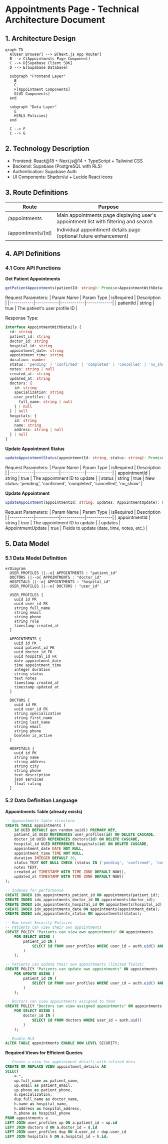 # Appointments Page - Technical Architecture Document

## 1. Architecture Design

```mermaid
graph TD
  A[User Browser] --> B[Next.js App Router]
  B --> C[Appointments Page Component]
  C --> D[Supabase Client SDK]
  D --> E[Supabase Database]
  
  subgraph "Frontend Layer"
    B
    C
    F[Appointment Components]
    G[UI Components]
  end
  
  subgraph "Data Layer"
    E
    H[RLS Policies]
  end
  
  C --> F
  C --> G
```

## 2. Technology Description

- Frontend: React@18 + Next.js@14 + TypeScript + Tailwind CSS
- Backend: Supabase (PostgreSQL with RLS)
- Authentication: Supabase Auth
- UI Components: Shadcn/ui + Lucide React icons

## 3. Route Definitions

| Route | Purpose |
|-------|---------|
| /appointments | Main appointments page displaying user's appointment list with filtering and search |
| /appointments/[id] | Individual appointment details page (optional future enhancement) |

## 4. API Definitions

### 4.1 Core API Functions

**Get Patient Appointments**
```typescript
getPatientAppointments(patientId: string): Promise<AppointmentWithDetails[]>
```

Request Parameters:
| Param Name | Param Type | isRequired | Description |
|------------|------------|------------|-------------|
| patientId | string | true | The patient's user profile ID |

Response Type:
```typescript
interface AppointmentWithDetails {
  id: string
  patient_id: string
  doctor_id: string
  hospital_id: string
  appointment_date: string
  appointment_time: string
  duration: number
  status: 'pending' | 'confirmed' | 'completed' | 'cancelled' | 'no_show'
  notes: string | null
  created_at: string
  updated_at: string
  doctors: {
    id: string
    specialization: string
    user_profiles: {
      full_name: string | null
    } | null
  } | null
  hospitals: {
    id: string
    name: string
    address: string | null
  } | null
}
```

**Update Appointment Status**
```typescript
updateAppointmentStatus(appointmentId: string, status: string): Promise<Appointment>
```

Request Parameters:
| Param Name | Param Type | isRequired | Description |
|------------|------------|------------|-------------|
| appointmentId | string | true | The appointment ID to update |
| status | string | true | New status: 'pending', 'confirmed', 'completed', 'cancelled', 'no_show' |

**Update Appointment**
```typescript
updateAppointment(appointmentId: string, updates: AppointmentUpdate): Promise<Appointment>
```

Request Parameters:
| Param Name | Param Type | isRequired | Description |
|------------|------------|------------|-------------|
| appointmentId | string | true | The appointment ID to update |
| updates | AppointmentUpdate | true | Fields to update (date, time, notes, etc.) |

## 5. Data Model

### 5.1 Data Model Definition

```mermaid
erDiagram
  USER_PROFILES ||--o{ APPOINTMENTS : "patient_id"
  DOCTORS ||--o{ APPOINTMENTS : "doctor_id"
  HOSPITALS ||--o{ APPOINTMENTS : "hospital_id"
  USER_PROFILES ||--o{ DOCTORS : "user_id"

  USER_PROFILES {
    uuid id PK
    uuid user_id FK
    string full_name
    string email
    string phone
    string role
    timestamp created_at
  }
  
  APPOINTMENTS {
    uuid id PK
    uuid patient_id FK
    uuid doctor_id FK
    uuid hospital_id FK
    date appointment_date
    time appointment_time
    integer duration
    string status
    text notes
    timestamp created_at
    timestamp updated_at
  }
  
  DOCTORS {
    uuid id PK
    uuid user_id FK
    string specialization
    string first_name
    string last_name
    string email
    string phone
    boolean is_active
  }
  
  HOSPITALS {
    uuid id PK
    string name
    string address
    string city
    string phone
    text description
    json services
    float rating
  }
```

### 5.2 Data Definition Language

**Appointments Table (already exists)**
```sql
-- Appointments table structure
CREATE TABLE appointments (
    id UUID DEFAULT gen_random_uuid() PRIMARY KEY,
    patient_id UUID REFERENCES user_profiles(id) ON DELETE CASCADE,
    doctor_id UUID REFERENCES doctors(id) ON DELETE CASCADE,
    hospital_id UUID REFERENCES hospitals(id) ON DELETE CASCADE,
    appointment_date DATE NOT NULL,
    appointment_time TIME NOT NULL,
    duration INTEGER DEFAULT 30,
    status TEXT NOT NULL CHECK (status IN ('pending', 'confirmed', 'completed', 'cancelled', 'no_show')) DEFAULT 'pending',
    notes TEXT,
    created_at TIMESTAMP WITH TIME ZONE DEFAULT NOW(),
    updated_at TIMESTAMP WITH TIME ZONE DEFAULT NOW()
);

-- Indexes for performance
CREATE INDEX idx_appointments_patient_id ON appointments(patient_id);
CREATE INDEX idx_appointments_doctor_id ON appointments(doctor_id);
CREATE INDEX idx_appointments_hospital_id ON appointments(hospital_id);
CREATE INDEX idx_appointments_date ON appointments(appointment_date);
CREATE INDEX idx_appointments_status ON appointments(status);

-- Row Level Security Policies
-- Patients can view their own appointments
CREATE POLICY "Patients can view own appointments" ON appointments
    FOR SELECT USING (
        patient_id IN (
            SELECT id FROM user_profiles WHERE user_id = auth.uid() AND role = 'patient'
        )
    );

-- Patients can update their own appointments (limited fields)
CREATE POLICY "Patients can update own appointments" ON appointments
    FOR UPDATE USING (
        patient_id IN (
            SELECT id FROM user_profiles WHERE user_id = auth.uid() AND role = 'patient'
        )
    );

-- Doctors can view appointments assigned to them
CREATE POLICY "Doctors can view assigned appointments" ON appointments
    FOR SELECT USING (
        doctor_id IN (
            SELECT id FROM doctors WHERE user_id = auth.uid()
        )
    );

-- Enable RLS
ALTER TABLE appointments ENABLE ROW LEVEL SECURITY;
```

**Required Views for Efficient Queries**
```sql
-- Create a view for appointment details with related data
CREATE OR REPLACE VIEW appointment_details AS
SELECT 
    a.*,
    up.full_name as patient_name,
    up.email as patient_email,
    up.phone as patient_phone,
    d.specialization,
    dup.full_name as doctor_name,
    h.name as hospital_name,
    h.address as hospital_address,
    h.phone as hospital_phone
FROM appointments a
LEFT JOIN user_profiles up ON a.patient_id = up.id
LEFT JOIN doctors d ON a.doctor_id = d.id
LEFT JOIN user_profiles dup ON d.user_id = dup.user_id
LEFT JOIN hospitals h ON a.hospital_id = h.id;
```